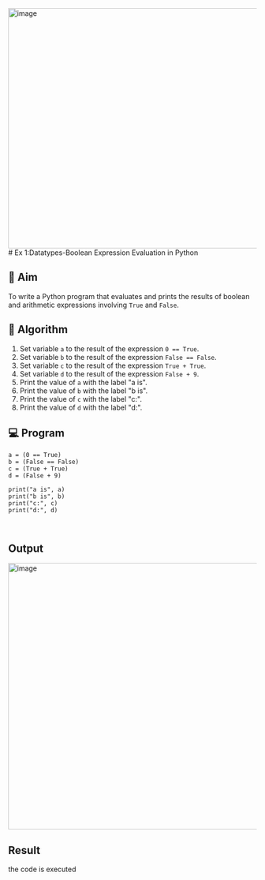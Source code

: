 <img width="812" height="487" alt="image" src="https://github.com/user-attachments/assets/9399e5c6-190b-4f7e-a199-96fd26be10bb" />
# Ex 1:Datatypes-Boolean Expression Evaluation in Python

## 🎯 Aim
To write a Python program that evaluates and prints the results of boolean and arithmetic expressions involving `True` and `False`.

## 🧠 Algorithm
1. Set variable `a` to the result of the expression `0 == True`.
2. Set variable `b` to the result of the expression `False == False`.
3. Set variable `c` to the result of the expression `True + True`.
4. Set variable `d` to the result of the expression `False + 9`.
5. Print the value of `a` with the label "a is".
6. Print the value of `b` with the label "b is".
7. Print the value of `c` with the label "c:".
8. Print the value of `d` with the label "d:".

## 💻 Program
```
a = (0 == True)
b = (False == False)
c = (True + True)
d = (False + 9)

print("a is", a)
print("b is", b)
print("c:", c)
print("d:", d)



```

## Output
<img width="605" height="540" alt="image" src="https://github.com/user-attachments/assets/c11b0fba-a579-4b8d-bc91-e8697bf9b190" />

## Result
the code is executed
